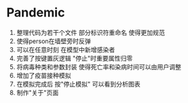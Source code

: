 # Pandemic
1. 整理代码为若干个文件 部分标识符重命名 使得更加规范 
2. 使得person在墙壁旁时反弹
3. 可以在任意时刻 在模型中新增感染者
4. 完善了按键置灰逻辑 "停止"时重要属性归零
5. 将病毒种类和参数封装 使得死亡率和染病时间可以由用户调整
6. 增加了疫苗接种模拟
7. 在模拟完成后 按"停止模拟" 可以看到分析图表
8. 制作"关于"页面
